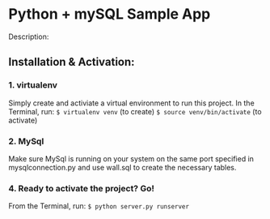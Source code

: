 # Python + mySQL Sample App

Description:


## Installation & Activation:

### 1. virtualenv 
Simply create and activiate a virtual environment to run this project. In the Terminal, run: 
`$ virtualenv venv` (to create)
`$ source venv/bin/activate` (to activate)

### 2. MySql
Make sure MySql is running on your system on the same port specified in mysqlconnection.py and use wall.sql to create the necessary tables. 

### 4. Ready to activate the project? Go!
From the Terminal, run: 
`$ python server.py runserver`
